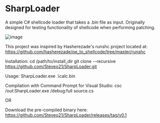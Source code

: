# SharpLoader
A simple C# shellcode loader that takes a .bin file as input. Originally designed for testing functionality of shellcode when performing patching.

![image](https://github.com/user-attachments/assets/cca0d115-fa87-46fd-be1d-cb606dcb5c78)

This project was inspired by Hasherezade's runshc project located at: https://github.com/hasherezade/pe_to_shellcode/tree/master/runshc

Installation:
cd /path/to/install_dir
git clone --recursive https://github.com/Steveo21/SharpLoader.git

Usage: SharpLoader.exe .\calc.bin

Compilation with Command Prompt for Visual Studio: 
csc /out:SharpLoader.exe /debug:full source.cs

OR

Download the pre-compiled binary here: https://github.com/Steveo21/SharpLoader/releases/tag/v0.1
